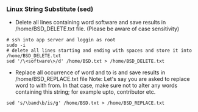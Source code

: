 ### Linux String Substitute (sed)

* Delete all lines containing word software and save results in /home/BSD_DELETE.txt file. (Please be aware of case sensitivity)
```
# ssh into app server and loggin as root 
sudo -i
# delete all lines starting and ending with spaces and store it into /home/BSD_DELETE.txt
sed '/\<software\>/d' /home/BSD.txt > /home/BSD_DELETE.txt
```
* Replace all occurrence of word and to is and save results in /home/BSD_REPLACE.txt file
Note: Let's say you are asked to replace word to with from. In that case, make sure not to alter any words containing this string; for example upto, contributor etc.

```
sed 's/\band\b/is/g' /home/BSD.txt > /home/BSD_REPLACE.txt
```
